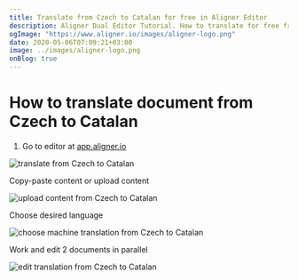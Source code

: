 ```yaml
---
title: Translate from Czech to Catalan for free in Aligner Editor
description: Aligner Dual Editor Tutorial. How to translate for free from Czech to Catalan. Aligner is multilingual document management platform. 
ogImage: "https://www.aligner.io/images/aligner-logo.png"
date: 2020-05-06T07:09:21+03:00
image: ../images/aligner-logo.png
onBlog: true
---
```


# How to translate document from Czech to Catalan

1. Go to editor at [app.aligner.io](https://app.aligner.io "Aligner App web page")

![translate from Czech to Catalan](../aligner-blank-editor.png "translate from Czech to Catalan")

Copy-paste content or upload content

![upload content from Czech to Catalan](../aligner-uploaded-document.png "upload content from Czech to Catalan")

Choose desired language

![choose machine translation from Czech to Catalan](../aligner-language-dropdown.png "choose machine translation from Czech to Catalan")

Work and edit 2 documents in parallel

![edit translation from Czech to Catalan](../aligner-double-sitded-editor.png "edit translation from Czech to Catalan")

